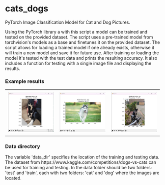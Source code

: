 # cats_dogs
PyTorch Image Classification Model for Cat and Dog Pictures.

Using the PyTorch library a with this script a model can be trained and tested on the provided dataset. The script uses a pre-trained model from torchvision's models as a base and finetunes it on the provided dataset. 
The script allows for loading a trained model if one already exists, otherwise it will train a new model and save it for future use. After training or loading the model it's tested with the test data and prints the resulting accuracy. It also includes a function for testing with a single image file and displaying the results.



<h3>Example results</h3>
<div id="image-table">
    <table>
	    <tr>
    	    <td style="padding:10px">
        	    <img src="examples/example_1.png" width="700"/>
      	    </td>
            <td style="padding:10px">
            	<img src="examples/example_2.png" width="700"/>
            </td>
            <td style="padding:10px">
            	<img src="examples/example_3.png" width="700"/>
            </td>
        </tr>
    </table>
</div>

<h3>Data directory</h3>
The variable 'data_dir' specifies the location of the training and testing data. The dataset from https://www.kaggle.com/competitions/dogs-vs-cats can be used for training and testing.
In the data folder should be two folders: 'test' and 'train', each with two folders: 'cat' and 'dog' where the images are located.
